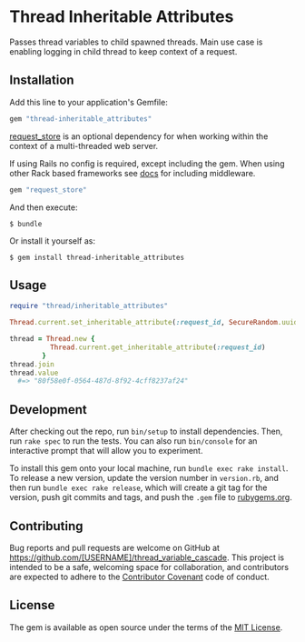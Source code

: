 # Thread Inheritable Attributes

Passes thread variables to child spawned threads. Main use case is enabling logging in child thread to keep context of a request.

## Installation

Add this line to your application's Gemfile:

```ruby
gem "thread-inheritable_attributes"
```

[request_store](https://github.com/steveklabnik/request_store) is an optional dependency for when working within the context of a multi-threaded web server. 

If using Rails no config is required, except including the gem. When using other Rack based frameworks see [docs](https://github.com/steveklabnik/request_store#no-rails-no-problem) for including middleware.

```ruby
gem "request_store"
```

And then execute:

    $ bundle

Or install it yourself as:

    $ gem install thread-inheritable_attributes

## Usage

```ruby
require "thread/inheritable_attributes"

Thread.current.set_inheritable_attribute(:request_id, SecureRandom.uuid)

thread = Thread.new {
          Thread.current.get_inheritable_attribute(:request_id)
        }
thread.join
thread.value
  #=> "80f58e0f-0564-487d-8f92-4cff8237af24"
```

## Development

After checking out the repo, run `bin/setup` to install dependencies. Then, run `rake spec` to run the tests. You can also run `bin/console` for an interactive prompt that will allow you to experiment.

To install this gem onto your local machine, run `bundle exec rake install`. To release a new version, update the version number in `version.rb`, and then run `bundle exec rake release`, which will create a git tag for the version, push git commits and tags, and push the `.gem` file to [rubygems.org](https://rubygems.org).

## Contributing

Bug reports and pull requests are welcome on GitHub at https://github.com/[USERNAME]/thread_variable_cascade. This project is intended to be a safe, welcoming space for collaboration, and contributors are expected to adhere to the [Contributor Covenant](contributor-covenant.org) code of conduct.


## License

The gem is available as open source under the terms of the [MIT License](http://opensource.org/licenses/MIT).

